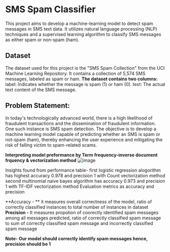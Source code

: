 # SMS Spam Classifier
This project aims to develop a machine-learning model to detect spam messages in SMS text data. It utilizes natural language processing (NLP) techniques and a supervised learning algorithm to classify SMS messages as either spam or non-spam (ham).

## Dataset
The dataset used for this project is the "SMS Spam Collection" from the UCI Machine Learning Repository. It contains a collection of 5,574 SMS messages, labeled as spam or ham. 
**The dataset contains two columns:**
label: Indicates whether the message is spam (1) or ham (0).
text: The actual text content of the SMS message.

## Problem Statement: 
In today's technologically advanced world, there is a high likelihood of fraudulent transactions and the dissemination of fraudulent information. One such instance is SMS spam detection. The objective is to develop a machine learning model capable of predicting whether an SMS is spam or not-spam (ham), thereby enhancing the user experience and mitigating the risk of falling victim to spam-related scams.

**Interpreting model preformance by Term frequency-inverse document frquency & vectorization method**
![image](https://github.com/ANDUGULA-SAI-KIRAN/SMS-Spam-Classifer/assets/143734802/826d7cfd-7d1b-4775-9c17-616558fc0b4b)

Insights found from performance table-
first logistic regression alogorithm has highest accuracy 0.978 and precision 1 with Count vectorization method
second multinomial naive bayes algorithm has accuracy 0.973 and precision 1 with TF-IDF vectorization method
Evaluation metrics as accuracy and precision

**Accuracy - ** it measures overall correctness of the model, ratio of correctly classified instances to total number of instances in dataset
**Precision -** It measures propotion of coorectly identified spam messages among all messages predicted, ratio of correctly classified spam message to sum of correctly classified spam message and incorrectly classified spam message

**Note- Our model should correctly identify spam messages hence, precision should be 1**


